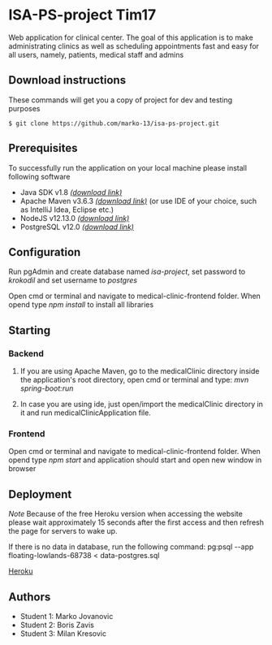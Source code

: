 # ISA-PS-project Tim17

Web application for clinical center. The goal of this application is to make administrating clinics as well as scheduling appointments fast and easy for all users, namely, patients, medical staff and admins

## Download instructions

These commands will get you a copy of project for dev and testing purposes
```
$ git clone https://github.com/marko-13/isa-ps-project.git
```

## Prerequisites

To successfully run the application on your local machine please install following software

* Java SDK v1.8 [*(download link)*](https://www.oracle.com/technetwork/java/javase/downloads/jdk8-downloads-2133151.html)
* Apache Maven v3.6.3 [*(download link)*](https://maven.apache.org/download.cgi) (or use IDE of your choice, such as IntelliJ Idea, Eclipse etc.)
* NodeJS v12.13.0 [*(download link)*](https://nodejs.org/en/blog/release/v12.13.0/)
* PostgreSQL v12.0 [*(download link)*](https://www.postgresql.org/download/)

## Configuration

Run pgAdmin and create database named *isa-project*, set password to *krokodil* and set username to *postgres*

Open cmd or terminal and navigate to medical-clinic-frontend folder. When opend type *npm install* to install all libraries

## Starting

### Backend

1) If you are using Apache Maven, go to the medicalClinic directory inside the application's root directory, open cmd or terminal and type: *mvn spring-boot:run*

2) In case you are using ide, just open/import the medicalClinic directory in it and run medicalClinicApplication file.

### Frontend

Open cmd or terminal and navigate to medical-clinic-frontend folder. When opend type *npm start* and application should start and open new window in browser

## Deployment

*Note* 
Because of the free Heroku version when accessing the website please wait approximately 15 seconds after the first access and then refresh the page for servers to wake up.

If there is no data in database, run the following command:
pg:psql --app floating-lowlands-68738 < data-postgres.sql

[Heroku](https://peaceful-wave-53119.herokuapp.com/)

## Authors
- Student 1: Marko Jovanovic 
- Student 2: Boris Zavis
- Student 3: Milan Kresovic
